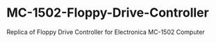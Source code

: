 # MC-1502-Floppy-Drive-Controller
Replica of Floppy Drive Controller for Electronica MC-1502 Computer
